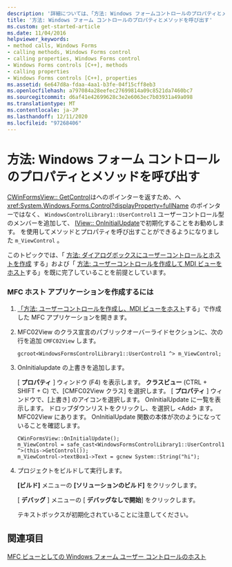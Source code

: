 ```yaml
---
description: '詳細については、「方法: Windows フォームコントロールのプロパティとメソッドを呼び出す」を参照してください。'
title: '方法: Windows フォーム コントロールのプロパティとメソッドを呼び出す'
ms.custom: get-started-article
ms.date: 11/04/2016
helpviewer_keywords:
- method calls, Windows Forms
- calling methods, Windows Forms control
- calling properties, Windows Forms control
- Windows Forms controls [C++], methods
- calling properties
- Windows Forms controls [C++], properties
ms.assetid: 6e647d8a-fdaa-4aa1-b3fe-04f15cff8eb3
ms.openlocfilehash: a797084a28eefec27699814a09c8521da7460bc7
ms.sourcegitcommit: d6af41e42699628c3e2e6063ec7b03931a49a098
ms.translationtype: MT
ms.contentlocale: ja-JP
ms.lasthandoff: 12/11/2020
ms.locfileid: "97268406"
---
```

# <a name="how-to-call-properties-and-methods-of-the-windows-forms-control"></a>方法: Windows フォーム コントロールのプロパティとメソッドを呼び出す

[CWinFormsView:: GetControl](../mfc/reference/cwinformsview-class.md#getcontrol)はへのポインターを返すため、へ <xref:System.Windows.Forms.Control?displayProperty=fullName> のポインターではなく、 `WindowsControlLibrary1::UserControl1` ユーザーコントロール型のメンバーを追加して、 [IView:: OnInitialUpdate](../mfc/reference/iview-interface.md#oninitialupdate)で初期化することをお勧めします。 を使用してメソッドとプロパティを呼び出すことができるようになりました `m_ViewControl` 。

このトピックでは、「 [方法: ダイアログボックスにユーザーコントロールとホストを作成](../dotnet/how-to-create-the-user-control-and-host-in-a-dialog-box.md) する」および「 [方法: ユーザーコントロールを作成して MDI ビューをホスト](../dotnet/how-to-create-the-user-control-and-host-mdi-view.md)する」を既に完了していることを前提としています。

### <a name="to-create-the-mfc-host-application"></a>MFC ホスト アプリケーションを作成するには

1. [「方法: ユーザーコントロールを作成し、MDI ビューをホスト](../dotnet/how-to-create-the-user-control-and-host-mdi-view.md)する」で作成した MFC アプリケーションを開きます。

1. MFC02View のクラス宣言のパブリックオーバーライドセクションに、次の行を追加 `CMFC02View` します。

   `gcroot<WindowsFormsControlLibrary1::UserControl1 ^> m_ViewControl;`

1. OnInitialupdate の上書きを追加します。

   [ **プロパティ** ] ウィンドウ (F4) を表示します。 **クラスビュー** (CTRL + SHIFT + C) で、[CMFC02View クラス] を選択します。 [ **プロパティ** ] ウィンドウで、[上書き] のアイコンを選択します。 OnInitialUpdate に一覧を表示します。 ドロップダウンリストをクリックし、を選択し \<Add> ます。 MFC02View にあります。 OnInitialUpdate 関数の本体が次のようになっていることを確認します。

    ```
    CWinFormsView::OnInitialUpdate();
    m_ViewControl = safe_cast<WindowsFormsControlLibrary1::UserControl1 ^>(this->GetControl());
    m_ViewControl->textBox1->Text = gcnew System::String("hi");
    ```

1. プロジェクトをビルドして実行します。

   **[ビルド]** メニューの **[ソリューションのビルド]** をクリックします。

   [ **デバッグ** ] メニューの [ **デバッグなしで開始**] をクリックします。

   テキストボックスが初期化されていることに注意してください。

## <a name="see-also"></a>関連項目

[MFC ビューとしての Windows フォーム ユーザー コントロールのホスト](../dotnet/hosting-a-windows-forms-user-control-as-an-mfc-view.md)
